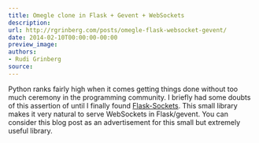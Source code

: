 ```yaml
---
title: Omegle clone in Flask + Gevent + WebSockets
description:
url: http://rgrinberg.com/posts/omegle-flask-websocket-gevent/
date: 2014-02-10T00:00:00-00:00
preview_image:
authors:
- Rudi Grinberg
source:
---
```


<p>Python ranks fairly high when it comes getting things done without too
much ceremony in the programming community. I briefly had some doubts of
this assertion of until I finally found
<a href="http://kennethreitz.org/introducing-flask-sockets" class="reference external">Flask-Sockets</a>.
This small library makes it very natural to serve WebSockets in
Flask/gevent. You can consider this blog post as an advertisement for
this small but extremely useful library.</p>

